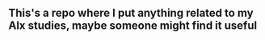 ## This's a repo where I put anything related to my Alx studies, maybe someone might find it useful
